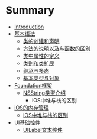 # Summary

* [Introduction](README.md)
* [基本语法](chapter1.md)
  * [类的创建和声明](chapter1/lei-de-chuang-jian-he-sheng-ming.md)
  * [方法的说明以及与函数的区别](chapter1/fang-fa-de-shuo-ming-yi-ji-yu-han-shu-de-qu-bie.md)
  * [类中属性的定义](chapter1/lei-zhong-shu-xing-de-ding-yi.md)
  * [类别和类扩展](chapter1/fen-lei-he-lei-kuo-zhan.md)
  * [继承与多态](chapter1/ji-cheng-yu-duo-tai.md)
  * [基本类型与对象](chapter1/ji-ben-lei-xing-yu-dui-xiang.md)
* [Foundation框架](foundationkuang-jia.md)
  * [NSString类型介绍](foundationkuang-jia/nsstringlei-xing-jie-shao.md)
    * iOS中堆与栈的区别
* [iOS的内存管理](iosde-nei-cun-guan-li.md)
  * [iOS中堆与栈的区别](iosde-nei-cun-guan-li/ioszhong-dui-yu-zhan-de-qu-bie.md)
* UI基础控件
  * [UILabel文本控件](uilabelwen-ben-kong-jian.md)

